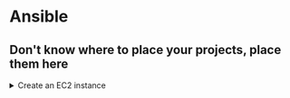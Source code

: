 # Ansible

## Don't know where to place your projects, place them here
<details>
<summary>Create an EC2 instance</summary>
</details>